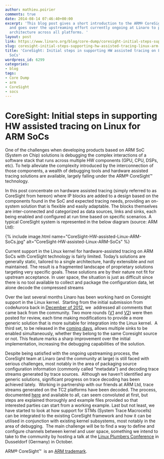 ```yaml
---
author: mathieu.poirier
comments: true
date: 2014-08-14 07:46:40+00:00
excerpt: 'This blog post gives a short introduction to the ARM® CoreSight™ technology
  and goes over the upstreaming effort currently ongoing at Linaro to provide a uniform
  architecture across all platforms. '
layout: post
link: https://www.linaro.org/blog/core-dump/coresight-initial-steps-supporting-hw-assisted-tracing-linux-arm-socs/
slug: coresight-initial-steps-supporting-hw-assisted-tracing-linux-arm-socs
title: 'CoreSight: Initial steps in supporting HW assisted tracing on Linux for ARM
  SoCs'
wordpress_id: 6299
categories:
- blog
tags:
- Core Dump
- arm
- CoreSight
- socs
---
```


# CoreSight: Initial steps in supporting HW assisted tracing on Linux for ARM SoCs


One of the challenges when developing products based on ARM SoC (System on Chip) solutions is debugging the complex interactions of a software stack that runs across multiple HW components (GPU, CPU, DSPs, etc). To help alleviate the complexity introduced by the interconnection of those components, a wealth of debugging tools and hardware assisted tracing solutions are available, largely falling under the ARM® CoreSight™ technology.

In this post concentrate on hardware assisted tracing (simply referred to as CoreSight from hereon) where IP blocks are added to a design based on the components found in the SoC and expected tracing needs, providing an on-system solution that is flexible and easily adaptable. The blocks themselves are inter-connected and categorized as data sources, links and sinks, each being enabled and configured at run time based on specific scenarios. A typical CoreSight system is represented in the below diagram (source: ARM Ltd):

{% include image.html name="CoreSight-HW-assisted-Linux-ARM-SoCs.jpg" alt="CoreSight-HW-assisted-Linux-ARM-SoCs" %}

Current support in the Linux kernel for hardware-assisted tracing on ARM SoCs with CoreSight technology is fairly limited. Today’s solutions are generally static, tailored to a single architecture, hardly extensible and not maintained. The result is a fragmented landscape of proprietary solutions targeting very specific goals. These solutions are by their nature not fit for upstream acceptance. In user space, the situation is just as difficult since there is no tool available to collect and package the configuration data, let alone decode the compressed streams

Over the last several months Linaro has been working hard on Coresight support in the Linux kernel.  Starting from the initial submission from codeAurora back in [December of 2012](http://lists.infradead.org/pipermail/linux-arm-kernel/2012-December/138646.html), we  addressed all comments that came back from the community. Two more rounds ([V1](about:blank) and [V2](http://thread.gmane.org/gmane.linux.kernel/1734361)) were then posted for review, each time making modifications to provide a more generic solution that is more suitable for integration into the Linux kernel.  A third set, to be released in the [coming days](https://git.linaro.org/kernel/coresight.git/shortlog/refs/heads/v3), allows multiple sinks to be enabled simultaneously, whether they belong to the same Coresight source or not. This feature marks a sharp improvement over the initial implementation, increasing the debugging capabilities of the solution.

Despite being satisfied with the ongoing upstreaming process, the CoreSight team at Linaro (and the community at large) is still faced with serious challenges, most notably in the area of packaging source configuration information (commonly called “metadata”) and decoding trace streams generated by trace sources.  Although we haven’t identified any generic solutions, significant progress on trace decoding has been achieved lately.  Working in partnership with our friends at ARM Ltd, trace streams generated on the TC2 platforms have been decoded. The process, documented [here](https://wiki.linaro.org/WorklingGroups/Kernel/Coresight/traceDecodingWithDS5) and available to all, can seem convoluted at first, but steps are explained thoroughly and example files provided so that interested parties can start from a working example. Last but not least, we have started to look at how support for STMs (System Trace Macrocells) can be integrated to the existing CoreSight framework and how it can be utilised in conjunction with existing kernel subsystems, most notably in the area of debugging.  The main challenge will be to find a way to define and configure channels between kernel and user space, something we intend to take to the community by hosting a talk at the [Linux Plumbers Conference](http://www.linuxplumbersconf.org/) in Dusseldorf (Germany) in October.

ARM® CoreSight™  is an [ARM trademark](http://www.arm.com/about/trademarks/arm-trademark-list/CoreSight-trademark.php).
